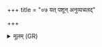 +++
title = "०७ यत् पशून् अनुव्यचलद्"

+++
<details><summary>मूलम् (GR)</summary>

यत् पशून् अनुव्यचलद्  
रुद्रो भूत्वानु व्य् अचलद् ओषधीर् अन्नादीः कृत्वा ।  
ओषधीभिर् अन्नादीभिर् अन्नं (अत्ति य एवं वेद) ॥
</details>